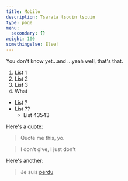 ```yaml
---
title: Mobilo
description: Tsarata tsouin tsouin
type: page
menu:
  secondary: {}
weight: 100
somethingelse: Else!
---
```



You don't know yet...and ...yeah well, that's that.

1. List 1
2. List 2
3. List 3
  1. What

* List ?
* List ??
    * List 43543

Here's a quote:

> Quote me this, yo.

> I don't give, I just don't

Here's another:

> Je suis [perdu](http://perdu.com)